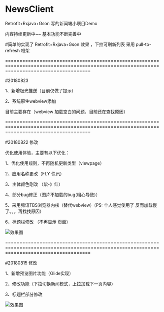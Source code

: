 # NewsClient
Retrofit+Rxjava+Gson 写的新闻端小项目Demo

内容持续更新中~~ 基本功能不断完善中

#简单的实现了 Retrofit+Rxjava+Gson 效果 ，下拉可刷新列表 采用 pull-to-refresh 框架

==========================================================================================================================================

#20180823

1、新增极光推送（目前仅做了提示）

2、系统原生webview添加

目前主要存在（webview 加载空白的问题，目前还在查找原因）




==========================================================================================================================================

#20180822 修改

优化使用体验，主要有以下优化：

1、优化使用规则，不再随机更新类型（viewpage）

2、应用名称更改（FLY 快讯）

3、主体颜色刚改 （紫-》红）

4、部分bug修正（图片不加载的bug(粗心导致)）

5、采用腾讯TBS浏览器内核（替代webview)（PS: 个人感觉使用了 反而加载慢了。。。再找找原因）

6、标题栏修改 （不再显示 页面）


![效果图](https://github.com/mapeifan/NewsClient/blob/master/app/src/main/res/效果图2.png)

==========================================================================================================================================



#20180815 修改

1、新增预览图片功能（Glide实现）

2、修改功能（下拉切换新闻模式，上拉加载下一页内容） 

3、标题栏部分修改 

![效果图](https://github.com/mapeifan/NewsClient/blob/master/app/src/main/res/效果图.png)
